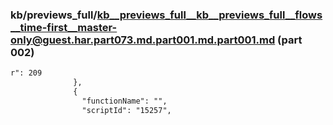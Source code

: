 ### kb/previews_full/kb__previews_full__kb__previews_full__flows__time-first__master-only@guest.har.part073.md.part001.md.part001.md (part 002)

```md
r": 209
              },
              {
                "functionName": "",
                "scriptId": "15257",
       
```

```
